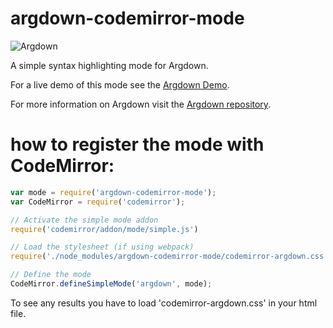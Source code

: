# argdown-codemirror-mode

![Argdown](https://cdn.rawgit.com/christianvoigt/argdown/master/argdown-mark.svg)

A simple syntax highlighting mode for Argdown.

For a live demo of this mode see the [Argdown Demo](http://christianvoigt.github.io/argdown).

For more information on Argdown visit the [Argdown repository](https://github.com/christianvoigt/argdown).

# how to register the mode with CodeMirror:

```javascript
var mode = require('argdown-codemirror-mode');
var CodeMirror = require('codemirror');

// Activate the simple mode addon
require('codemirror/addon/mode/simple.js')

// Load the stylesheet (if using webpack)
require('./node_modules/argdown-codemirror-mode/codemirror-argdown.css')

// Define the mode
CodeMirror.defineSimpleMode('argdown', mode);
```

To see any results you have to load 'codemirror-argdown.css' in your html file.
